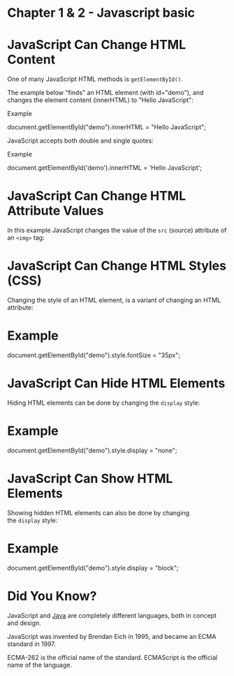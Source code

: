# Chapter 1 & 2 - Javascript basic

# JavaScript Can Change HTML Content

One of many JavaScript HTML methods is `getElementById()`.

The example below "finds" an HTML element (with id="demo"), and changes the element content (innerHTML) to "Hello JavaScript":

Example

document.getElementById("demo").innerHTML = "Hello JavaScript";

JavaScript accepts both double and single quotes:

Example

document.getElementById('demo').innerHTML = 'Hello JavaScript';

# JavaScript Can Change HTML Attribute Values

In this example JavaScript changes the value of the `src` (source) attribute of an `<img>` tag:

# JavaScript Can Change HTML Styles (CSS)

Changing the style of an HTML element, is a variant of changing an HTML attribute:

# Example

document.getElementById("demo").style.fontSize = "35px";

# JavaScript Can Hide HTML Elements

Hiding HTML elements can be done by changing the `display` style:

# Example

document.getElementById("demo").style.display = "none";

# JavaScript Can Show HTML Elements

Showing hidden HTML elements can also be done by changing the `display` style:

# Example

document.getElementById("demo").style.display = "block";

# Did You Know?

JavaScript and [Java](https://www.w3schools.com/java/default.asp) are completely different languages, both in concept and design.

JavaScript was invented by Brendan Eich in 1995, and became an ECMA standard in 1997.

ECMA-262 is the official name of the standard. ECMAScript is the official name of the language.